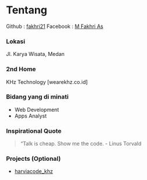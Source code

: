 # Tentang
Github : [fakhri21](https://github.com/fakhri21)
Facebook : [M Fakhri As](https://www.facebook.com/FakhriAs.1996)

### Lokasi
Jl. Karya Wisata, Medan

### 2nd Home
KHz Technology [wearekhz.co.id]

### Bidang yang di minati
- Web Development 
- Apps Analyst

### Inspirational Quote
> “Talk is cheap. Show me the code. - Linus Torvald

### Projects (Optional)
- [harviacode_khz](https://github.com/fakhri21/harviacode_khz)
